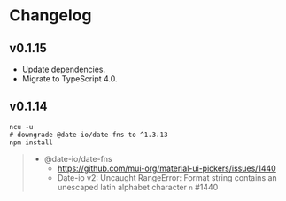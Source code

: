 # Changelog

## v0.1.15

* Update dependencies.
* Migrate to TypeScript 4.0.



## v0.1.14

```
ncu -u
# downgrade @date-io/date-fns to ^1.3.13
npm install
```

> * @date-io/date-fns
>     * https://github.com/mui-org/material-ui-pickers/issues/1440
>     * Date-io v2: Uncaught RangeError: Format string contains an unescaped latin alphabet character `n` #1440
